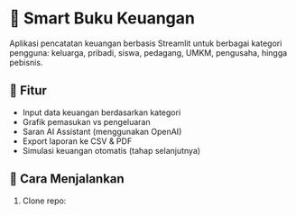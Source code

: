 # 📒 Smart Buku Keuangan

Aplikasi pencatatan keuangan berbasis Streamlit untuk berbagai kategori pengguna: keluarga, pribadi, siswa, pedagang, UMKM, pengusaha, hingga pebisnis.

## 🔧 Fitur
- Input data keuangan berdasarkan kategori
- Grafik pemasukan vs pengeluaran
- Saran AI Assistant (menggunakan OpenAI)
- Export laporan ke CSV & PDF
- Simulasi keuangan otomatis (tahap selanjutnya)

## 🚀 Cara Menjalankan
1. Clone repo:
